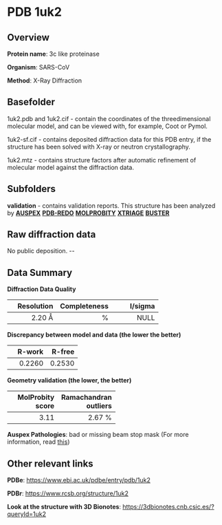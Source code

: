 # PDB 1uk2

## Overview

**Protein name**: 3c like proteinase

**Organism**: SARS-CoV

**Method**: X-Ray Diffraction

## Basefolder

1uk2.pdb and 1uk2.cif - contain the coordinates of the threedimensional molecular model, and can be viewed with, for example, Coot or Pymol.

1uk2-sf.cif - contains deposited diffraction data for this PDB entry, if the structure has been solved with X-ray or neutron crystallography.

1uk2.mtz - contains structure factors after automatic refinement of molecular model against the diffraction data.

## Subfolders





**validation** - contains validation reports. This structure has been analyzed by [**AUSPEX**](https://github.com/thorn-lab/coronavirus_structural_task_force/tree/master/pdb/3c_like_proteinase/SARS-CoV/1uk2/validation/auspex) [**PDB-REDO**](https://github.com/thorn-lab/coronavirus_structural_task_force/tree/master/pdb/3c_like_proteinase/SARS-CoV/1uk2/validation/pdb-redo) [**MOLPROBITY**](https://github.com/thorn-lab/coronavirus_structural_task_force/tree/master/pdb/3c_like_proteinase/SARS-CoV/1uk2/validation/molprobity) [**XTRIAGE**](https://github.com/thorn-lab/coronavirus_structural_task_force/blob/master/pdb/3c_like_proteinase/SARS-CoV/1uk2/validation/Xtriage_output.log) [**BUSTER**](https://www.globalphasing.com/buster/wiki/index.cgi?Covid19Pdb1UK2)

## Raw diffraction data

No public deposition. --<br> 

## Data Summary
**Diffraction Data Quality**

|   | Resolution | Completeness| I/sigma |
|---|-------------:|----------------:|--------------:|
|   |2.20 Å|      %|<img width=50/>NULL |

**Discrepancy between model and data (the lower the better)**

|   | **R-work**| **R-free**   
|---|-------------:|----------------:|           
||  0.2260|  0.2530|

**Geometry validation (the lower, the better)**

|   |**MolProbity<br>score**| **Ramachandran<br>outliers** 
|---|-------------:|----------------:|
||  3.11|  2.67 %|

**Auspex Pathologies**: bad or missing beam stop mask (For more information, read [this](https://github.com/thorn-lab/coronavirus_structural_task_force/blob/master/pdb/3c_like_proteinase/SARS-CoV/1uk2/validation/auspex/1uk2_auspex_comments.txt))

 



## Other relevant links 
**PDBe**:  https://www.ebi.ac.uk/pdbe/entry/pdb/1uk2
 
**PDBr**: https://www.rcsb.org/structure/1uk2 

**Look at the structure with 3D Bionotes**: https://3dbionotes.cnb.csic.es/?queryId=1uk2

